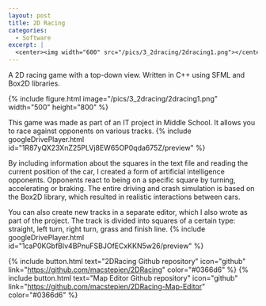 ```yaml
---
layout: post
title: 2D Racing
categories:
  - Software
excerpt: |
  <center><img width="600" src="/pics/3_2dracing/2dracing1.png"></center>
---
```


A 2D racing game with a top-down view. Written in C++ using SFML and Box2D libraries.

{% include figure.html image="/pics/3_2dracing/2dracing1.png" width="500" height="800" %}

This game was made as part of an IT project in Middle School. It allows you to race against opponents on various tracks. 
{% include googleDrivePlayer.html id="1R87yQX23XnZ25PLVj8EW65OP0qda675Z/preview" %}

By including information about the squares in the text file and reading the current position of the car, I created a form of artificial intelligence opponents. Opponents react to being on a specific square by turning, accelerating or braking. The entire driving and crash simulation is based on the Box2D library, which resulted in realistic interactions between cars.  

You can also create new tracks in a separate editor, which I also wrote as part of the project. The track is divided into squares of a certain type: straight, left turn, right turn, grass and finish line.
{% include googleDrivePlayer.html id="1caP0KGbfBlv4BPnuFSBJOfECxKKN5w26/preview" %}

{% include button.html text="2DRacing Github repository" icon="github" link="https://github.com/macstepien/2DRacing" color="#0366d6" %}
{% include button.html text="Map Editor Github repository" icon="github" link="https://github.com/macstepien/2DRacing-Map-Editor" color="#0366d6" %}
